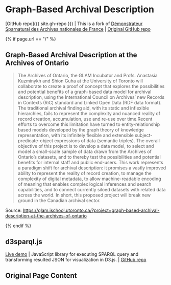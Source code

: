 # Graph-Based Archival Description

[GitHub repo]({{ site.gh-repo }}) \| This is a fork of [Démonstrateur Sparnatural des Archives nationales de France](https://sparna-git.github.io/sparnatural-demonstrateur-an/) \| [Original GitHub repo](https://github.com/sparna-git/sparnatural-demonstrateur-an)

{% if page.url == "/" %}

## Graph-Based Archival Description at the Archives of Ontario

> The Archives of Ontario, the GLAM Incubator and Profs. Anastasia Kuzminykh and Shion Guha at the University of Toronto will collaborate to create a proof of concept that explores the possibilities and potential benefits of a graph-based data model for archival description, using the International Council on Archives’ new Records in Contexts (RiC) standard and Linked Open Data (RDF data format). The traditional archival finding aid, with its static and inflexible hierarchies, fails to represent the complexity and nuanced reality of record creation, accumulation, use and re-use over time.Recent efforts to overcome this limitation have turned to entity-relationship based models developed by the graph theory of knowledge representation, with its infinitely flexible and extensible subject-predicate-object expressions of data (semantic triples). The overall objective of this project is to develop a data model, to select and model a small-scale sample of data drawn from the Archives of Ontario’s datasets, and to thereby test the possibilities and potential benefits for internal staff and public end-users. This work represents a paradigm shift for archival description: it promises a vastly improved ability to represent the reality of record creation, to manage the complexity of digital metadata, to allow machine-readable encoding of meaning that enables complex logical inferences and search capabilities, and to connect currently siloed datasets with related data across the world. In short, this proposed project will break new ground in the Canadian archival sector.

Source: <https://glam.ischool.utoronto.ca/?project=graph-based-archival-description-at-the-archives-of-ontario>

{% endif %}

## d3sparql.js

[Live demo](http://biohackathon.org/d3sparql/) \| JavaScript library for executing SPARQL query and transforming resulted JSON for visualization in D3.js. \| [GitHub repo](https://github.com/ktym/d3sparql)

## Original Page Content
